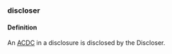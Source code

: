 ### discloser

<h4>Definition</h4><p>An <a href="authentic-chained-data-container">ACDC</a> in a disclosure is disclosed by the Discloser.</p>
